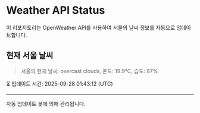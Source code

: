 
# Weather API Status

이 리포지토리는 OpenWeather API를 사용하여 서울의 날씨 정보를 자동으로 업데이트합니다.

## 현재 서울 날씨
> 서울의 현재 날씨: overcast clouds, 온도: 19.9°C, 습도: 87%

⏳ 업데이트 시간: 2025-09-28 01:43:12 (UTC)

---
자동 업데이트 봇에 의해 관리됩니다.
